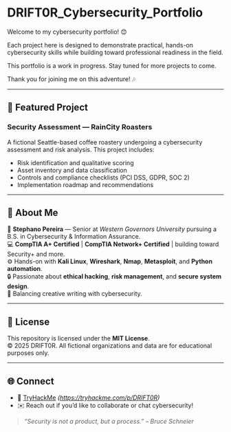 # DRIFT0R_Cybersecurity_Portfolio

Welcome to my cybersecurity portfolio! 😊   

Each project here is designed to demonstrate practical, hands-on cybersecurity skills while building toward professional readiness in the field.

This portfolio is a work in progress. Stay tuned for more projects to come.

Thank you for joining me on this adventure! 🎶

---

## 🧩 Featured Project

### Security Assessment — RainCity Roasters

A fictional Seattle-based coffee roastery undergoing a cybersecurity assessment and risk analysis.
This project includes:
- Risk identification and qualitative scoring
- Asset inventory and data classification
- Controls and compliance checklists (PCI DSS, GDPR, SOC 2)
- Implementation roadmap and recommendations

---

## 🧭 About Me

👋 **Stephano Pereira** — Senior at *Western Governors University* pursuing a B.S. in Cybersecurity & Information Assurance.  
💻 **CompTIA A+ Certified** | **CompTIA Network+ Certified** | building toward Security+ and more.  
⚙️ Hands-on with **Kali Linux**, **Wireshark**, **Nmap**, **Metasploit**, and **Python automation**.  
🔒 Passionate about **ethical hacking**, **risk management**, and **secure system design**.  
🧠 Balancing creative writing with cybersecurity.

---

## 📜 License

This repository is licensed under the **MIT License**.  
© 2025 DRIFT0R. All fictional organizations and data are for educational purposes only.

---

## 🌐 Connect

- 🧠 [TryHackMe](#) *(https://tryhackme.com/p/DRIFT0R)*  
- ✉️ Reach out if you’d like to collaborate or chat cybersecurity!

> *“Security is not a product, but a process.” – Bruce Schneier*


